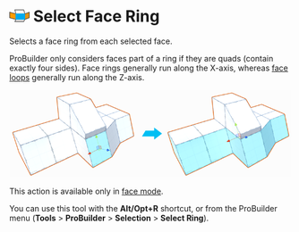# ![Select Face Ring icon](images/icons/Selection_Ring_Face.png) Select Face Ring

Selects a face ring from each selected face.

ProBuilder only considers faces part of a ring if they are quads (contain exactly four sides). Face rings generally run along the X-axis, whereas [face loops](Selection_Loop_Face.md) generally run along the Z-axis.

![Only bottom faces selected on multi-level Mesh](images/SelectFaceRing_Example.png)

This action is available only in [face mode](modes.md).

You can use this tool with the **Alt/Opt+R** shortcut, or from the ProBuilder menu (**Tools** > **ProBuilder** > **Selection** > **Select Ring**).

